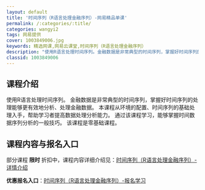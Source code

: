 ```yaml
---
layout: default
title: '时间序列（R语言处理金融序列）-网易精品单课'
permalink: /:categories/:title/
categories: wangyi2
tags: 网易提供
cover: 1003849006.jpg
keywords: 精选网课,网易云课堂,时间序列（R语言处理金融序列）
description: "使用R语言处理时间序列。金融数据是非常典型的时间序列，掌握好时间序列的处理能够更有效地分析、处理金融数据。本课程从环境的配置、时间序列的基础处理入手，帮助学习者提高数据处理分析能力。通过该课"
classid: 1003849006
---
```


## 课程介绍

使用R语言处理时间序列。
金融数据是非常典型的时间序列，掌握好时间序列的处理能够更有效地分析、处理金融数据。
本课程从环境的配置、时间序列的基础处理入手，帮助学习者提高数据处理分析能力。
通过该课程学习，能够掌握时间数据序列分析的一般技巧。
该课程是零基础课程。

## 课程内容与报名入口

部分课程 **限时** 折扣中，课程内容详细介绍见：[时间序列（R语言处理金融序列）-详情介绍](https://study.163.com/course/introduction/1003849006.htm?share=1&shareId=1025206652&utm_campaign=share&utm_medium=iphoneShare&utm_source=&utm_u=1025206652)

**优惠报名入口**：[时间序列（R语言处理金融序列）-报名学习](https://study.163.com/course/introduction/1003849006.htm?share=1&shareId=1025206652&utm_campaign=share&utm_medium=iphoneShare&utm_source=&utm_u=1025206652)

